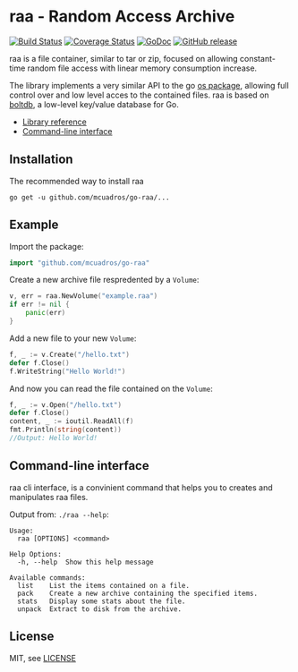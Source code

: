 raa - Random Access Archive
===========================
[![Build Status](https://travis-ci.org/mcuadros/go-raa.png?branch=master)](https://travis-ci.org/mcuadros/go-raa) [![Coverage Status](https://coveralls.io/repos/mcuadros/go-raa/badge.svg?branch=master)](https://coveralls.io/r/mcuadros/go-raa?branch=master) [![GoDoc](http://godoc.org/github.com/mcuadros/go-raa?status.png)](http://godoc.org/github.com/mcuadros/go-raa) [![GitHub release](https://img.shields.io/github/release/mcuadros/go-raa.svg)](https://github.com/mcuadros/go-raa/releases)


raa is a file container, similar to tar or zip, focused on allowing constant-time random file access with linear memory consumption increase.

The library implements a very similar API to the go [os package](http://golang.org/pkg/os/#File), allowing full control over and low level acces to the contained files. raa is based on [boltdb](https://github.com/boltdb/bolt), a low-level key/value database for Go.

- [Library reference](http://godoc.org/github.com/mcuadros/go-raa)
- [Command-line interface](#cli)


Installation
------------

The recommended way to install raa

```
go get -u github.com/mcuadros/go-raa/...
```

Example
-------

Import the package:

```go
import "github.com/mcuadros/go-raa"
```

Create a new archive file respredented by a `Volume`:

```go
v, err = raa.NewVolume("example.raa")
if err != nil {
    panic(err)
}
```

Add a new file to your new `Volume`:

```go
f, _ := v.Create("/hello.txt")
defer f.Close()
f.WriteString("Hello World!")
```

And now you can read the file contained on the `Volume`:

```go
f, _ := v.Open("/hello.txt")
defer f.Close()
content, _ := ioutil.ReadAll(f)
fmt.Println(string(content))
//Output: Hello World!
```


<a name="cli"></a>Command-line interface
----------------------
raa cli interface, is a convinient command that helps you to creates and manipulates raa files.

Output from: `./raa --help`:

```
Usage:
  raa [OPTIONS] <command>

Help Options:
  -h, --help  Show this help message

Available commands:
  list    List the items contained on a file.
  pack    Create a new archive containing the specified items.
  stats   Display some stats about the file.
  unpack  Extract to disk from the archive.
```

License
-------

MIT, see [LICENSE](LICENSE)

